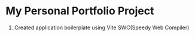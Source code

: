 # My Personal Portfolio Project
1. Created application boilerplate using Vite SWC(Speedy Web Compiler)
